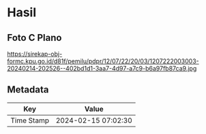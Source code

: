 # Hasil

## Foto C Plano

https://sirekap-obj-formc.kpu.go.id/d81f/pemilu/pdpr/12/07/22/20/03/1207222003003-20240214-202526--402bd1d1-3aa7-4d97-a7c9-b6a97fb87ca9.jpg


## Metadata

| Key        | Value               |
| ---------- | ------------------- |
| Time Stamp | 2024-02-15 07:02:30 |



